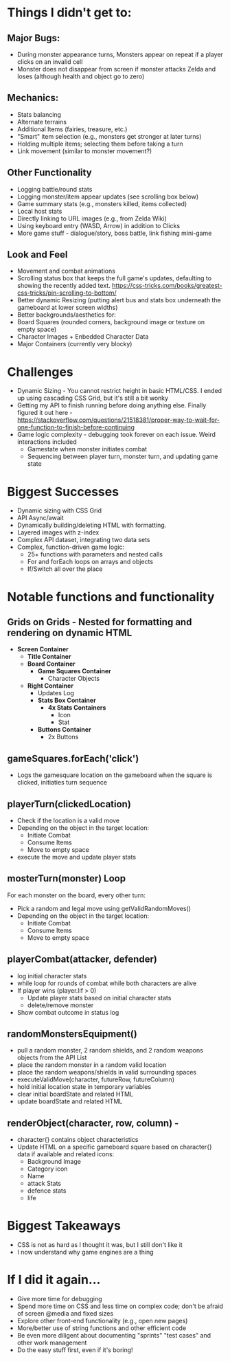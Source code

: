 # Things I didn't get to:
## Major Bugs:
- During monster appearance turns, Monsters appear on repeat if a player clicks on an invalid cell
- Monster does not disappear from screen if monster attacks Zelda and loses (although health and object go to zero)
## Mechanics:
- Stats balancing
- Alternate terrains
- Additional Items (fairies, treasure, etc.)
- "Smart" item selection (e.g., monsters get stronger at later turns)
- Holding multiple items; selecting them before taking a turn
- Link movement (similar to monster movement?)
## Other Functionality
- Logging battle/round stats
- Logging monster/item appear updates (see scrolling box below)
- Game summary stats (e.g., monsters killed, items collected)
- Local host stats
- Directly linking to URL images (e.g., from Zelda Wiki)
- Using keyboard entry (WASD, Arrow) in addition to Clicks
- More game stuff - dialogue/story, boss battle, link fishing mini-game
## Look and Feel
- Movement and combat animations
- Scrolling status box that keeps the full game's updates, defaulting to showing the recently added text. https://css-tricks.com/books/greatest-css-tricks/pin-scrolling-to-bottom/
- Better dynamic Resizing (putting alert bus and stats box underneath the gameboard at lower screen widths)
- Better backgrounds/aesthetics for:
- Board Squares (rounded corners, background image or texture on empty space)
- Character Images + Enbedded Character Data
- Major Containers (currently very blocky)
    
# Challenges
- Dynamic Sizing - You cannot restrict height in basic HTML/CSS. I ended up using cascading CSS Grid, but it's still a bit wonky
- Getting my API to finish running before doing anything else. Finally figured it out here - https://stackoverflow.com/questions/21518381/proper-way-to-wait-for-one-function-to-finish-before-continuing
- Game logic complexity - debugging took forever on each issue. Weird interactions included
    - Gamestate when monster initiates combat
    - Sequencing between player turn, monster turn, and updating game state

# Biggest Successes
- Dynamic sizing with CSS Grid
- API Async/await
- Dynamically building/deleting HTML with <span> formatting.
- Layered images with z-index
- Complex API dataset, integrating two data sets
- Complex, function-driven game logic:
    - 25+ functions with parameters and nested calls
    - For and forEach loops on arrays and objects
    - If/Switch all over the place
# Notable functions and functionality
## Grids on Grids - Nested for formatting and rendering on dynamic HTML
- **Screen Container**
    - **Title Container**
    - **Board Container**
        - **Game Squares Container**
            - Character Objects
    - **Right Container**
        - Updates Log
        - **Stats Box Container**
            - **4x Stats Containers**
                - Icon
                - Stat
        - **Buttons Container**
            - 2x Buttons
## gameSquares.forEach('click')
- Logs the gamesquare location on the gameboard when the square is clicked, initiaties turn sequence
## playerTurn(clickedLocation)
- Check if the location is a valid move
- Depending on the object in the target location:
    - Initiate Combat
    - Consume Items
    - Move to empty space
- execute the move and update player stats
## mosterTurn(monster) Loop 
For each monster on the board, every other turn:
- Pick a random and legal move using getValidRandomMoves()
- Depending on the object in the target location:
    - Initiate Combat
    - Consume Items
    - Move to empty space
## playerCombat(attacker, defender)
- log initial character stats
- while loop for rounds of combat while both characters are alive
- If player wins (player.lif > 0)
    - Update player stats based on initial character stats
    - delete/remove monster
- Show combat outcome in status log
## randomMonstersEquipment()
- pull a random monster, 2 random shields, and 2 random weapons objects from the API List
- place the random monster in a random valid location
- place the random weapons/shields in valid surrounding spaces
- executeValidMove(character, futureRow, futureColumn)
- hold initial location state in temporary variables
- clear initial boardState and related HTML
- update boardState and related HTML
## renderObject(character, row, column) - 
- character{} contains object characteristics
- Update HTML on a specific gameboard square based on character{} data if available and related icons:
    - Background Image
    - Category icon
    - Name
    - attack Stats
    - defence stats
    - life

# Biggest Takeaways
- CSS is not as hard as I thought it was, but I still don't like it
- I now understand why game engines are a thing

# If I did it again... 
- Give more time for debugging 
- Spend more time on CSS and less time on complex code; don't be afraid of screen @media and fixed sizes
- Explore other front-end functionality (e.g., open new pages)
- More/better use of string functions and other efficient code
- Be even more diligent about documenting "sprints" "test cases" and other work management
- Do the easy stuff first, even if it's boring!